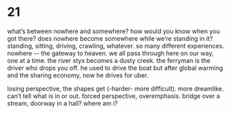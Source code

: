 # 21

what’s between nowhere and somewhere? how would you know when you got there? does nowhere become somewhere while we’re standing in it? standing, sitting, driving, crawling, whatever. so many different experiences. nowhere -- the gateway to heaven. we all pass through here on our way, one at a time. the river styx becomes a dusty creek. the ferryman is the driver who drops you off. he used to drive the boat but after global warming and the sharing economy, now he drives for uber. 

losing perspective, the shapes get (-harder- more difficult). more dreamlike. can’t tell what is in or out. forced perspective, overemphasis. bridge over a stream, doorway in a hall? where am i?